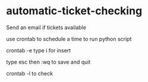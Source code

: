 # automatic-ticket-checking
Send an email if tickets available

use crontab to schedule a time to run python script

crontab -e
type i for insert
<!-- # ┌───────────── minute (0 - 59) -->
<!-- # │ ┌───────────── hour (0 - 23) -->
<!-- # │ │ ┌───────────── day of month (1 - 31) -->
<!-- # │ │ │ ┌───────────── month (1 - 12) -->
<!-- # │ │ │ │ ┌───────────── day of week (0 - 6) (Sunday to Saturday; -->
<!-- # │ │ │ │ │                                       7 is also Sunday on some systems) -->
<!-- # │ │ │ │ │ -->
<!-- # │ │ │ │ │ -->
<!-- # * * * * *  command_to_execute -->

<!-- # 30 22 * * * /Users/dingchao8868/anaconda3/bin/python3 /Users/dingchao8868/Documents/GitHub/automatic-ticket-checking/ticket.py -->

type esc then :wq to save and quit

crontab -l to check 

